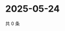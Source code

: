 # 2025-05-24

共 0 条

<!-- BEGIN ZHIHUVIDEO -->
<!-- 最后更新时间 Sat May 24 2025 01:10:32 GMT+0800 (China Standard Time) -->

<!-- END ZHIHUVIDEO -->
